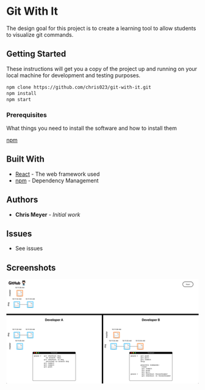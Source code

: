 # Git With It

The design goal for this project is to create a learning tool to allow students to visualize git commands.

## Getting Started

These instructions will get you a copy of the project up and running on your local machine for development and testing purposes.
  ```
  npm clone https://github.com/chris023/git-with-it.git
  npm install
  npm start
  ```

### Prerequisites

What things you need to install the software and how to install them

[npm](https://www.npmjs.com/get-npm)

## Built With

* [React](https://reactjs.org/) - The web framework used
* [npm](https://www.npmjs.com/) - Dependency Management

## Authors

* **Chris Meyer** - *Initial work*

## Issues

* See issues

## Screenshots
![screenshot](./src/media/screenshots/Screen-Shot.png)
